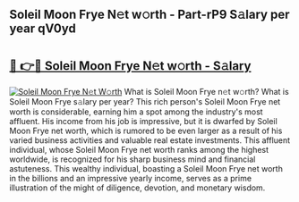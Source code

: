 ## Soleil Moon Frye N𝚎t w𝚘rth - Part-rP9 S𝚊lary per year qV0yd

# <h2><a href="http://gc44bcf.nevu.top/?p=Soleil+Moon+Frye">🔗 👉🔴 Soleil Moon Frye N𝚎t w𝚘rth - S𝚊lary</a></h2>

[![Soleil Moon Frye N𝚎t W𝚘rth](https://i.imgur.com/Oavwk0R.jpeg)](http://gc44bcf.nevu.top/?p=Soleil+Moon+Frye)
What is Soleil Moon Frye n𝚎t w𝚘rth? What is Soleil Moon Frye s𝚊lary per year?
This rich person's Soleil Moon Frye net worth is considerable, earning him a spot among the industry's most affluent. His income from his job is impressive, but it is dwarfed by Soleil Moon Frye net worth, which is rumored to be even larger as a result of his varied business activities and valuable real estate investments. This affluent individual, whose Soleil Moon Frye net worth ranks among the highest worldwide, is recognized for his sharp business mind and financial astuteness. This wealthy individual, boasting a Soleil Moon Frye net worth in the billions and an impressive yearly income, serves as a prime illustration of the might of diligence, devotion, and monetary wisdom.
